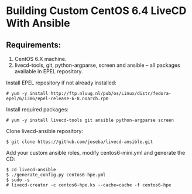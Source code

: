 Building Custom CentOS 6.4 LiveCD With Ansible
==============================================

## Requirements:
1. CentOS 6.X machine.
2. livecd-tools, git, python-argparse, screen and ansible – all packages available in EPEL repository.

Install EPEL repository if not already installed:

    # yum -y install http://ftp.nluug.nl/pub/os/Linux/distr/fedora-epel/6/i386/epel-release-6-8.noarch.rpm

Install required packages:

    # yum -y install livecd-tools git ansible python-argparse screen

Clone livecd-ansible repository:

    $ git clone https://github.com/joseba/livecd-ansible.git
    
Add your custom ansible roles, modify centos6-mini.yml and generate the CD:

    $ cd livecd-ansible
    $ ./generate_config.py centos6-hpe.yml
    $ sudo -s
    # livecd-creator -c centos6-hpe.ks --cache=cache -f centos6-hpe


